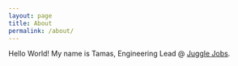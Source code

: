 ```yaml
---
layout: page
title: About
permalink: /about/
---
```


Hello World! My name is Tamas, Engineering Lead @ [Juggle Jobs][juggle].


[juggle]: https://juggle.jobs
